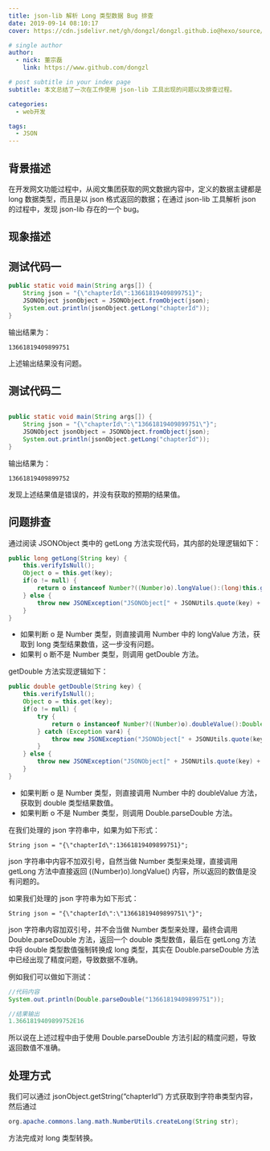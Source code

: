 ```yaml
---
title: json-lib 解析 Long 类型数据 Bug 排查
date: 2019-09-14 08:10:17
cover: https://cdn.jsdelivr.net/gh/dongzl/dongzl.github.io@hexo/source/images/cover/java_study.png

# single author
author:
  - nick: 董宗磊
    link: https://www.github.com/dongzl

# post subtitle in your index page
subtitle: 本文总结了一次在工作使用 json-lib 工具出现的问题以及排查过程。

categories: 
  - web开发

tags: 
  - JSON
---
```


## 背景描述
在开发网文功能过程中，从阅文集团获取的网文数据内容中，定义的数据主键都是 long 数据类型，而且是以 json 格式返回的数据；在通过 json-lib 工具解析 json 的过程中，发现 json-lib 存在的一个 bug。

<!-- more -->

## 现象描述

## 测试代码一

```java
public static void main(String args[]) {
    String json = "{\"chapterId\":13661819409899751}";
    JSONObject jsonObject = JSONObject.fromObject(json);
    System.out.println(jsonObject.getLong("chapterId"));
}
```

输出结果为：

```
13661819409899751
```
上述输出结果没有问题。

## 测试代码二

```java

public static void main(String args[]) {
    String json = "{\"chapterId\":\"13661819409899751\"}";
    JSONObject jsonObject = JSONObject.fromObject(json);
    System.out.println(jsonObject.getLong("chapterId"));
}

```

输出结果为：
```
13661819409899752
```

发现上述结果值是错误的，并没有获取的预期的结果值。

## 问题排查
通过阅读 JSONObject 类中的 getLong 方法实现代码，其内部的处理逻辑如下：

```java
public long getLong(String key) {
    this.verifyIsNull();
    Object o = this.get(key);
    if(o != null) {
        return o instanceof Number?((Number)o).longValue():(long)this.getDouble(key);
    } else {
        throw new JSONException("JSONObject[" + JSONUtils.quote(key) + "] is not a number.");
    }
}
```

- 如果判断 o 是 Number 类型，则直接调用 Number 中的 longValue 方法，获取到 long 类型结果数值，这一步没有问题。
- 如果判 o 断不是 Number 类型，则调用 getDouble 方法。

getDouble 方法实现逻辑如下：

```java
public double getDouble(String key) {
    this.verifyIsNull();
    Object o = this.get(key);
    if(o != null) {
        try {
            return o instanceof Number?((Number)o).doubleValue():Double.parseDouble((String)o);
        } catch (Exception var4) {
            throw new JSONException("JSONObject[" + JSONUtils.quote(key) + "] is not a number.");
        }
    } else {
        throw new JSONException("JSONObject[" + JSONUtils.quote(key) + "] is not a number.");
    }
}
```

- 如果判断 o 是 Number 类型，则直接调用 Number 中的 doubleValue 方法，获取到 double 类型结果数值。
- 如果判断 o 不是 Number 类型，则调用 Double.parseDouble 方法。

在我们处理的 json 字符串中，如果为如下形式：

```
String json = "{\"chapterId\":13661819409899751}";
```

json 字符串中内容不加双引号，自然当做 Number 类型来处理，直接调用 getLong 方法中直接返回 ((Number)o).longValue() 内容，所以返回的数值是没有问题的。

如果我们处理的 json 字符串为如下形式：

```
String json = "{\"chapterId\":\"13661819409899751\"}";
```
json 字符串内容加双引号，并不会当做 Number 类型来处理，最终会调用 Double.parseDouble 方法，返回一个 double 类型数值，最后在 getLong 方法中将 double 类型数值强制转换成 long 类型，其实在 Double.parseDouble 方法中已经出现了精度问题，导致数据不准确。   

例如我们可以做如下测试：

```java
//代码内容
System.out.println(Double.parseDouble("13661819409899751"));

//结果输出
1.3661819409899752E16

```
所以说在上述过程中由于使用 Double.parseDouble 方法引起的精度问题，导致返回数值不准确。

## 处理方式

我们可以通过 jsonObject.getString(“chapterId”) 方式获取到字符串类型内容，然后通过

```java
org.apache.commons.lang.math.NumberUtils.createLong(String str);
```

方法完成对 long 类型转换。